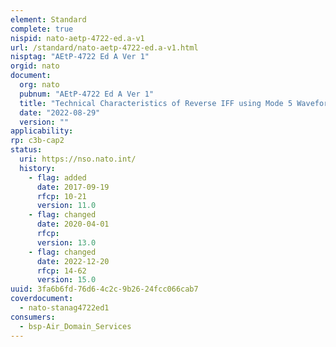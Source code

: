 ```yaml
---
element: Standard
complete: true
nispid: nato-aetp-4722-ed.a-v1
url: /standard/nato-aetp-4722-ed.a-v1.html
nisptag: "AEtP-4722 Ed A Ver 1"
orgid: nato
document:
  org: nato
  pubnum: "AEtP-4722 Ed A Ver 1"
  title: "Technical Characteristics of Reverse IFF using Mode 5 Waveform"
  date: "2022-08-29"
  version: ""
applicability:
rp: c3b-cap2
status:
  uri: https://nso.nato.int/
  history: 
    - flag: added
      date: 2017-09-19
      rfcp: 10-21
      version: 11.0
    - flag: changed
      date: 2020-04-01
      rfcp: 
      version: 13.0
    - flag: changed
      date: 2022-12-20
      rfcp: 14-62
      version: 15.0
uuid: 3fa6b6fd-76d6-4c2c-9b26-24fcc066cab7
coverdocument:
  - nato-stanag4722ed1
consumers:
  - bsp-Air_Domain_Services
---
```

